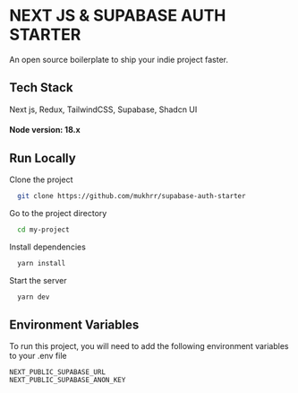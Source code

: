 
# NEXT JS & SUPABASE AUTH STARTER

An open source boilerplate to ship your indie project faster.  


## Tech Stack

Next js, Redux, TailwindCSS, Supabase, Shadcn UI


#### Node version: 18.x
## Run Locally

Clone the project

```bash
  git clone https://github.com/mukhrr/supabase-auth-starter
```

Go to the project directory

```bash
  cd my-project
```

Install dependencies

```bash
  yarn install
```

Start the server

```bash
  yarn dev
```


## Environment Variables

To run this project, you will need to add the following environment variables to your .env file

`NEXT_PUBLIC_SUPABASE_URL` \
`NEXT_PUBLIC_SUPABASE_ANON_KEY`
